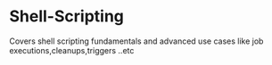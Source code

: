 # Shell-Scripting
Covers shell scripting fundamentals and advanced use cases like job executions,cleanups,triggers  ..etc
